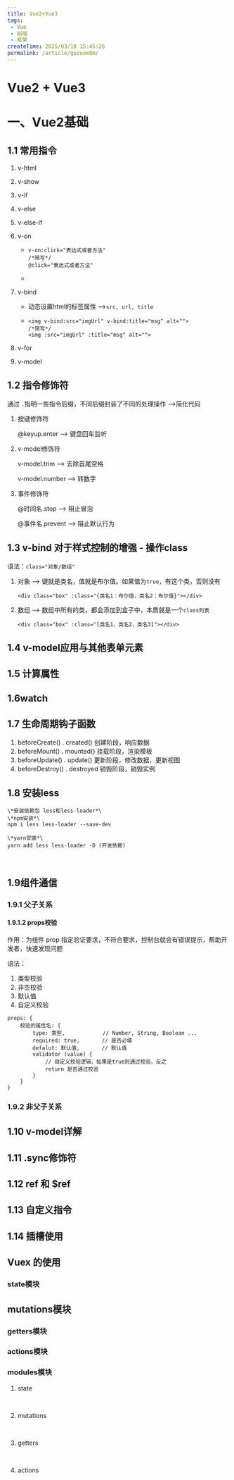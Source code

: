 ```yaml
---
title: Vue2+Vue3
tags:
 - Vue
 - 前端
 - 框架
createTime: 2025/03/18 15:45:26
permalink: /article/gpzuom8m/
---
```


# Vue2 + Vue3



# 一、Vue2基础



## 1.1 常用指令

1. v-html

2. v-show

3. v-if

4. v-else

5. v-else-if

6. v-on

   - ```vue
     v-on:click="表达式或者方法"
     /*简写*/
     @click="表达式或者方法"
     ```

   - ​

7. v-bind

   - 动态设置html的标签属性 -->`src, url, title`

   - ```vue
     <img v-bind:src="imgUrl" v-bind:title="msg" alt="">
     /*简写*/
     <img :src="imgUrl" :title="msg" alt="">
     ```

8. v-for

9. v-model





## 1.2 指令修饰符



通过 `.`指明一些指令后缀，不同后缀封装了不同的处理操作 -->简化代码

1. 按键修饰符

   @keyup.enter		-->	键盘回车监听 

2. v-model修饰符

   v-model.trim			-->	去除首尾空格

   v-model.number 		-->	转数字

3. 事件修饰符

   @时间名.stop		-->	阻止冒泡

   @事件名.prevent		-->	阻止默认行为



## 1.3 v-bind 对于样式控制的增强 - 操作class

语法：`class="对象/数组"`

1. 对象 --> 键就是类名，值就是布尔值。如果值为`true`，有这个类，否则没有

   `<div class="box" :class="{类名1：布尔值，类名2：布尔值}"></div>`

2. 数组 --> 数组中所有的类，都会添加到盒子中，本质就是一个`class列表`

   `<div class="box" :class="[类名1，类名2，类名3]"></div>`





## 1.4 v-model应用与其他表单元素





## 1.5 计算属性





## 1.6watch





## 1.7 生命周期钩子函数



1. beforeCreate()
	. created()			创建阶段，响应数据
3. beforeMount()
	. mounted()			挂载阶段，渲染模板
5. beforeUpdate()
	. update()				更新阶段，修改数据，更新视图
7. beforeDestroy()
	. destroyed			销毁阶段，销毁实例



## 1.8 安装less



```
\*安装依赖包 less和less-loader*\
\*npm安装*\
npm i less less-loader --save-dev

\*yarn安装*\
yarn add less less-loader -D (开发依赖)

```



​	



## 1.9组件通信



### 1.9.1 父子关系







#### 1.9.1.2 props校验

作用：为组件  prop 指定验证要求，不符合要求，控制台就会有错误提示，帮助开发者，快速发现问题

语法：

1. 类型校验
2. 非空校验
3. 默认值
4. 自定义校验

```vue
props: {
	校验的属性名: {
		type: 类型,			 // Number, String, Boolean ...
		required: true,		  // 是否必填
		defalut: 默认值,		// 默认值
		validator (value) {
			// 自定义校验逻辑，如果是true则通过校验，反之
			return 是否通过校验
		}
	}	
}
```





### 1.9.2 非父子关系





## 1.10 v-model详解







 



## 1.11 .sync修饰符



## 1.12 ref 和 $ref









## 1.13 自定义指令







## 1.14 插槽使用

















## Vuex 的使用



### state模块





## mutations模块





### getters模块







### actions模块









### modules模块

1. state

   ​

2. mutations

   ​

3. getters

   ​

4. actions

   ​











